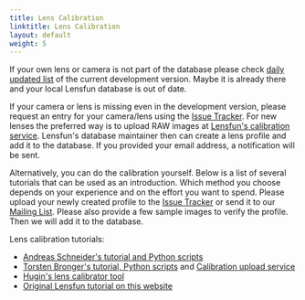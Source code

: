 ```yaml
---
title: Lens Calibration
linktitle: Lens Calibration
layout: default
weight: 5
---
```


If your own lens or camera is not part of the database please check 
<a href="http://wilson.bronger.org/lensfun_coverage.html">daily updated list</a> of the current development version. 
Maybe it is already there and your local Lensfun database is out of date.

If your camera or lens is missing even in the development version, 
please request an entry for your camera/lens using the <a href="https://github.com/lensfun/lensfun/issues">Issue Tracker</a>.
For new lenses the preferred way is to upload RAW images at <a href="http://wilson.bronger.org/calibration">Lensfun's calibration service</a>. 
Lensfun's database maintainer then can create a lens profile and add it to the database. If you provided your email address, a notification will be sent.

Alternatively, you can do the calibration yourself. 
Below is a list of several tutorials that can be used as an introduction. 
Which method you choose depends on your experience and on the effort you want to spend. 
Please upload your newly created profile to the <a href="https://github.com/lensfun/lensfun/issues">Issue Tracker</a> 
or send it to our <a href="http://sourceforge.net/p/lensfun/mailman/">Mailing List</a>.
Please also provide a few sample images to verify the profile. Then we will add it to the database.

Lens calibration tutorials:

* <a href="https://pixls.us/articles/create-lens-calibration-data-for-lensfun/">Andreas Schneider's tutorial and Python scripts</a>
* <a href="https://wilson.bronger.org/lens_calibration_tutorial/">Torsten Bronger's tutorial, Python scripts</a> and <a href="https://wilson.bronger.org/calibration"> Calibration upload service</a>
* <a href="https://librearts.org/2011/10/create-lens-distorsion-models-with-hugin-lens-calibrator/">Hugin's lens calibrator tool</a>
* <a href="/calibration-tutorial/lens-calibration.html">Original Lensfun tutorial on this website</a>
